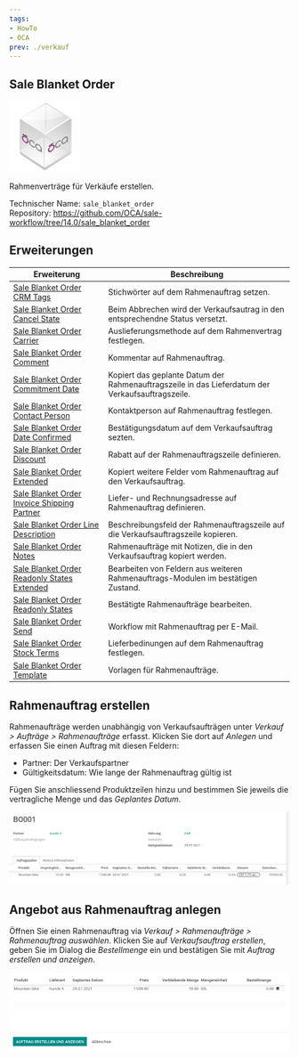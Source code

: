```yaml
---
tags:
- HowTo
- OCA
prev: ./verkauf
---
```


## Sale Blanket Order
![icon_oca_app](assets/icon_oca_app.png)

Rahmenverträge für Verkäufe erstellen.

Technischer Name: `sale_blanket_order`\
Repository: <https://github.com/OCA/sale-workflow/tree/14.0/sale_blanket_order>

## Erweiterungen

| Erweiterung                                                                                             | Beschreibung                                                                                     |
| ------------------------------------------------------------------------------------------------------- | ------------------------------------------------------------------------------------------------ |
| [Sale Blanket Order CRM Tags](Sale%20Blanket%20Order%20CRM%20Tags.md)                                   | Stichwörter auf dem Rahmenauftrag setzen.                                                        |
| [Sale Blanket Order Cancel State](Sale%20Blanket%20Order%20Cancel%20State.md)                           | Beim Abbrechen wird der Verkaufsautrag in den entsprechendne Status versetzt.                    |
| [Sale Blanket Order Carrier](Sale%20Blanket%20Order%20Carrier.md)                                       | Auslieferungsmethode auf dem Rahmenvertrag festlegen.                                            |
| [Sale Blanket Order Comment](Sale%20Blanket%20Order%20Comment.md)                                       | Kommentar auf Rahmenauftrag.                                                                     |
| [Sale Blanket Order Commitment Date](Sale%20Blanket%20Order%20Commitment%20Date.md)                     | Kopiert das geplante Datum der Rahmenauftragszeile in das Lieferdatum der Verkaufsauftragszeile. |
| [Sale Blanket Order Contact Person](Sale%20Blanket%20Order%20Contact%20Person.md)                       | Kontaktperson auf Rahmenauftrag festlegen.                                                       |
| [Sale Blanket Order Date Confirmed](Sale%20Blanket%20Order%20Date%20Confirmed.md)                       | Bestätigungsdatum auf dem Verkaufsauftrag sezten.                                                |
| [Sale Blanket Order Discount](Sale%20Blanket%20Order%20Discount.md)                                     | Rabatt auf der Rahmenauftragszeile definieren.                                                   |
| [Sale Blanket Order Extended](Sale%20Blanket%20Order%20Extended.md)                                     | Kopiert weitere Felder vom Rahmenauftrag auf den Verkaufsauftrag.                                |
| [Sale Blanket Order Invoice Shipping Partner](Sale%20Blanket%20Order%20Invoice%20Shipping%20Partner.md) | Liefer- und Rechnungsadresse auf Rahmenauftrag definieren.                                       |
| [Sale Blanket Order Line Description](Sale%20Blanket%20Order%20Line%20Description.md)                   | Beschreibungsfeld der Rahmenauftragszeile auf die Verkaufsauftragszeile kopieren.                |
| [Sale Blanket Order Notes](Sale%20Blanket%20Order%20Notes.md)                                           | Rahmenaufträge mit Notizen, die in den Verkaufsauftrag kopiert werden.                           |
| [Sale Blanket Order Readonly States Extended](Sale%20Blanket%20Order%20Readonly%20States%20Extended.md) | Bearbeiten von Feldern aus weiteren Rahmenauftrags-Modulen im bestätigen Zustand.                |
| [Sale Blanket Order Readonly States](Sale%20Blanket%20Order%20Readonly%20States.md)                     | Bestätigte Rahmenaufträge bearbeiten.                                                            |
| [Sale Blanket Order Send](Sale%20Blanket%20Order%20Send.md)                                             | Workflow mit Rahmenauftrag per E-Mail.                                                           |
| [Sale Blanket Order Stock Terms](Sale%20Blanket%20Order%20Stock%20Terms.md)                             | Lieferbedinungen auf dem Rahmenauftrag festlegen.                                                |
| [Sale Blanket Order Template](Sale%20Blanket%20Order%20Template.md)                                     | Vorlagen für Rahmenaufträge.                                                                     |

## Rahmenauftrag erstellen

Rahmenaufträge werden unabhängig von Verkaufsaufträgen unter *Verkauf > Aufträge > Rahmenaufträge* erfasst. Klicken Sie dort auf *Anlegen* und erfassen Sie einen Auftrag mit diesen Feldern:

* Partner: Der Verkaufspartner
* Gültigkeitsdatum: Wie lange der Rahmenauftrag gültig ist

Fügen Sie anschliessend Produktzeilen hinzu und bestimmen Sie jeweils die vertragliche Menge und das *Geplantes Datum*.

![](assets/Sale%20Blanket%20Order%20Beispiel%20Rahmenauftrag.png)

## Angebot aus Rahmenauftrag anlegen

Öffnen Sie einen Rahmenauftrag via *Verkauf > Rahmenaufträge > Rahmenauftrag auswählen*. Klicken Sie auf *Verkaufsauftrag erstellen*, geben Sie im Dialog die  *Bestellmenge* ein und bestätigen Sie mit *Auftrag erstellen und anzeigen*.

![](assets/Sale%20Blanket%20Order%20Dialog.png)
